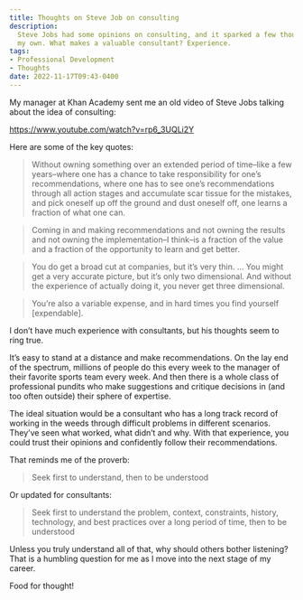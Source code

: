 ```yaml
---
title: Thoughts on Steve Job on consulting
description:
  Steve Jobs had some opinions on consulting, and it sparked a few thoughts of
  my own. What makes a valuable consultant? Experience.
tags:
- Professional Development
- Thoughts
date: 2022-11-17T09:43-0400
---
```


My manager at Khan Academy sent me an old video of Steve Jobs talking about the
idea of consulting:

<em-bed>

https://www.youtube.com/watch?v=rp6_3UQLi2Y

</em-bed>

Here are some of the key quotes:

> Without owning something over an extended period of time–like a few
> years–where one has a chance to take responsibility for one’s recommendations,
> where one has to see one’s recommendations through all action stages and
> accumulate scar tissue for the mistakes, and pick oneself up off the ground
> and dust oneself off, one learns a fraction of what one can.

> Coming in and making recommendations and not owning the results and not owning
> the implementation–I think–is a fraction of the value and a fraction of the
> opportunity to learn and get better.

> You do get a broad cut at companies, but it’s very thin. … You might get a
> very accurate picture, but it’s only two dimensional. And without the
> experience of actually doing it, you never get three dimensional.

> You’re also a variable expense, and in hard times you find yourself
> [expendable].

I don’t have much experience with consultants, but his thoughts seem to ring
true.

It’s easy to stand at a distance and make recommendations. On the lay end of the
spectrum, millions of people do this every week to the manager of their favorite
sports team every week. And then there is a whole class of professional pundits
who make suggestions and critique decisions in (and too often outside) their
sphere of expertise.

The ideal situation would be a consultant who has a long track record of working
in the weeds through difficult problems in different scenarios. They’ve seen
what worked, what didn’t and why. With that experience, you could trust their
opinions and confidently follow their recommendations.

That reminds me of the proverb:

> Seek first to understand, then to be understood

Or updated for consultants:

> Seek first to understand the problem, context, constraints, history,
> technology, and best practices over a long period of time, then to be
> understood

Unless you truly understand all of that, why should others bother listening?
That is a humbling question for me as I move into the next stage of my career.

Food for thought!
